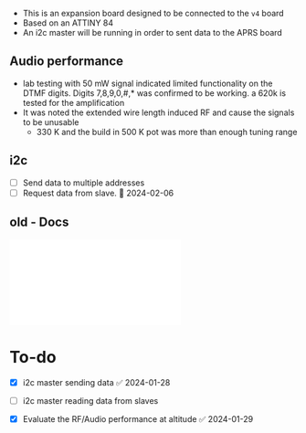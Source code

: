 - This is an expansion board designed to be connected to the `v4` board
- Based on an ATTINY 84
- An i2c master will be running in order to sent data to the APRS board


## Audio performance 

- lab testing with 50 mW signal indicated limited functionality on the DTMF digits. Digits 7,8,9,0,#,* was confirmed to be working. a 620k is tested for the amplification
- It was noted the extended wire length induced RF and cause the signals to be unusable
	- 330 K and the build in 500 K pot was more than enough tuning range

## i2c 

- [ ] Send data to multiple addresses
- [ ] Request data from slave.  📅 2024-02-06 

## old - Docs

![DTMF - Test](../data/DTMF/DTMF%20-%20Test.md)

# To-do

- [x] i2c master sending data ✅ 2024-01-28
- [ ] i2c master reading data from slaves
- [x] Evaluate the RF/Audio performance at altitude ✅ 2024-01-29

